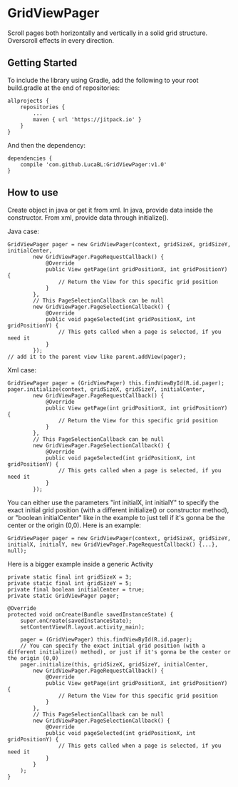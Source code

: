 # GridViewPager

Scroll pages both horizontally and vertically in a solid grid structure.
Overscroll effects in every direction.

## Getting Started

To include the library using Gradle, add the following to your root build.gradle at the end of repositories:

```
allprojects {
	repositories {
		...
		maven { url 'https://jitpack.io' }
	}
}
```

And then the dependency:

```
dependencies {
	compile 'com.github.LucaBL:GridViewPager:v1.0'
}
```

## How to use

Create object in java or get it from xml.
In java, provide data inside the constructor.
From xml, provide data through initialize().

Java case:

```
GridViewPager pager = new GridViewPager(context, gridSizeX, gridSizeY, initialCenter,
        new GridViewPager.PageRequestCallback() {
            @Override
            public View getPage(int gridPositionX, int gridPositionY) {
                // Return the View for this specific grid position
            }
        },
        // This PageSelectionCallback can be null
        new GridViewPager.PageSelectionCallback() {
            @Override
            public void pageSelected(int gridPositionX, int gridPositionY) {
                // This gets called when a page is selected, if you need it
            }
        });
// add it to the parent view like parent.addView(pager);
```

Xml case:

```
GridViewPager pager = (GridViewPager) this.findViewById(R.id.pager);
pager.initialize(context, gridSizeX, gridSizeY, initialCenter,
        new GridViewPager.PageRequestCallback() {
            @Override
            public View getPage(int gridPositionX, int gridPositionY) {
                // Return the View for this specific grid position
            }
        },
        // This PageSelectionCallback can be null
        new GridViewPager.PageSelectionCallback() {
            @Override
            public void pageSelected(int gridPositionX, int gridPositionY) {
                // This gets called when a page is selected, if you need it
            }
        });
```

You can either use the parameters "int initialX, int initialY" to specify the exact initial grid position (with a different initialize() or constructor method), or "boolean initialCenter" like in the example to just tell if it's gonna be the center or the origin (0,0).
Here is an example:

```
GridViewPager pager = new GridViewPager(context, gridSizeX, gridSizeY, initialX, initialY, new GridViewPager.PageRequestCallback() {...}, null);
```

Here is a bigger example inside a generic Activity

```
private static final int gridSizeX = 3;
private static final int gridSizeY = 5;
private final boolean initialCenter = true;
private static GridViewPager pager;

@Override
protected void onCreate(Bundle savedInstanceState) {
    super.onCreate(savedInstanceState);
    setContentView(R.layout.activity_main);

    pager = (GridViewPager) this.findViewById(R.id.pager);
    // You can specify the exact initial grid position (with a different initialize() method), or just if it's gonna be the center or the origin (0,0)
    pager.initialize(this, gridSizeX, gridSizeY, initialCenter,
        new GridViewPager.PageRequestCallback() {
            @Override
            public View getPage(int gridPositionX, int gridPositionY) {
                // Return the View for this specific grid position
            }
        },
        // This PageSelectionCallback can be null
        new GridViewPager.PageSelectionCallback() {
            @Override
            public void pageSelected(int gridPositionX, int gridPositionY) {
                // This gets called when a page is selected, if you need it
            }
        }
    );
}
```
